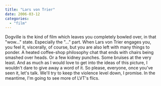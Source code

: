 ```yaml
---
title: "Lars von Trier"
date: 2006-03-12
categories: 
  - "film"
---
```


Dogville is the kind of film which leaves you completely bowled over, in that "wow..." state. Especially the "..." part. When Lars von Trier engages you, you feel it, viscerally, of course, but you are also left with many things to ponder. A heated coffee-shop philosophy chat that ends with chairs being smashed over heads. Or a few kidney punches. Some bruises at the very least. And as much as I would love to get into the ideas of this picture, I wouldn't dare to give away a word of it. So please, everyone, once you've seen it, let's talk. We'll try to keep the violence level down, I promise. In the meantime, I'm going to see more of LVT's flics.
